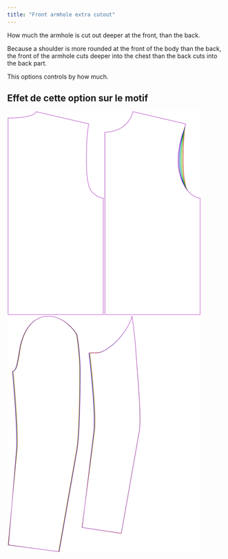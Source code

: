 ```yaml
---
title: "Front armhole extra cutout"
---
```


How much the armhole is cut out deeper at the front, than the back.

Because a shoulder is more rounded at the front of the body than the back, the front of the armhole cuts deeper into the chest than the back cuts into the back part.

This options controls by how much.

## Effet de cette option sur le motif

![This image shows the effect of this option by superimposing several variants that have a different value for this option](bent_frontarmholedeeper_sample.svg "Effect of this option on the pattern")
